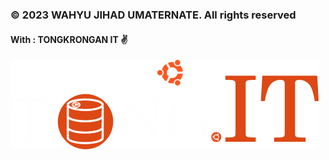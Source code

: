 <h3>&copy; 2023 WAHYU JIHAD UMATERNATE. All rights reserved</h3>
<h4>With : TONGKRONGAN IT <a>&#9996;</a></h4>
<img src="public/assets/img/tongitlogo.png" alt="License">
